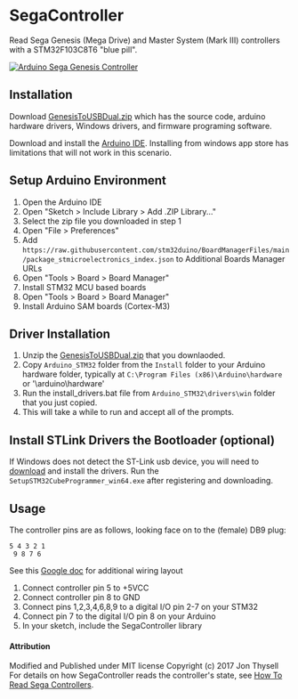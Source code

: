 # SegaController #

Read Sega Genesis (Mega Drive) and Master System (Mark III) controllers with a STM32F103C8T6 "blue pill".

[![Arduino Sega Genesis Controller](https://img.youtube.com/vi/mRGwLuHvMs0/hqdefault.jpg)](https://youtu.be/mRGwLuHvMs0)

## Installation ##

Download [GenesisToUSBDual.zip](https://github.com/PathfinderCast/GenesisToUSBDual/releases/latest) which has the source code, arduino hardware drivers, Windows drivers, and firmware programing software.

Download and install the [Arduino IDE](https://www.arduino.cc/en/software). Installing from windows app store has limitations that will not work in this scenario.

## Setup Arduino Environment ##
1. Open the Arduino IDE
2. Open "Sketch > Include Library > Add .ZIP Library..."
3. Select the zip file you downloaded in step 1
4. Open "File > Preferences"
5. Add `https://raw.githubusercontent.com/stm32duino/BoardManagerFiles/main/package_stmicroelectronics_index.json` to Additional Boards Manager URLs
6. Open "Tools > Board > Board Manager"
7. Install STM32 MCU based boards
8. Open "Tools > Board > Board Manager"
9. Install Arduino SAM boards (Cortex-M3)

## Driver Installation ##
1. Unzip the [GenesisToUSBDual.zip](https://github.com/PathfinderCast/GenesisToUSBDual/releases/latest) that you downlaoded.
2. Copy `Arduino_STM32` folder from the `Install` folder to your Arduino hardware folder, typically at `C:\Program Files (x86)\Arduino\hardware` or '<user>\arduino\hardware'
3. Run the install_drivers.bat file from `Arduino_STM32\drivers\win` folder that you just copied.
4. This will take a while to run and accept all of the prompts.

## Install STLink Drivers the Bootloader (optional) ##
If Windows does not detect the ST-Link usb device, you will need to [download](https://www.st.com/en/development-tools/stm32cubeprog.html) and install the drivers.
Run the `SetupSTM32CubeProgrammer_win64.exe` after registering and downloading.


## Usage ##

The controller pins are as follows, looking face on to the (female) DB9 plug:

    5 4 3 2 1
     9 8 7 6

See this [Google doc](https://docs.google.com/spreadsheets/d/1AowehgtFR0qmP2av_2KbIE8AoV2BKuSi6NTsK86RDzs/edit?usp=sharing) for additional wiring layout

1. Connect controller pin 5 to +5VCC
2. Connect controller pin 8 to GND
3. Connect pins 1,2,3,4,6,8,9  to a digital I/O pin 2-7 on your STM32
4. Connect pin 7 to the digital I/O pin 8 on your Arduino
4. In your sketch, include the SegaController library


#### Attribution ####

Modified and Published under MIT license
Copyright (c) 2017 Jon Thysell
For details on how SegaController reads the controller's state, see [How To Read Sega Controllers](https://github.com/jonthysell/SegaController/wiki/How-To-Read-Sega-Controllers).
